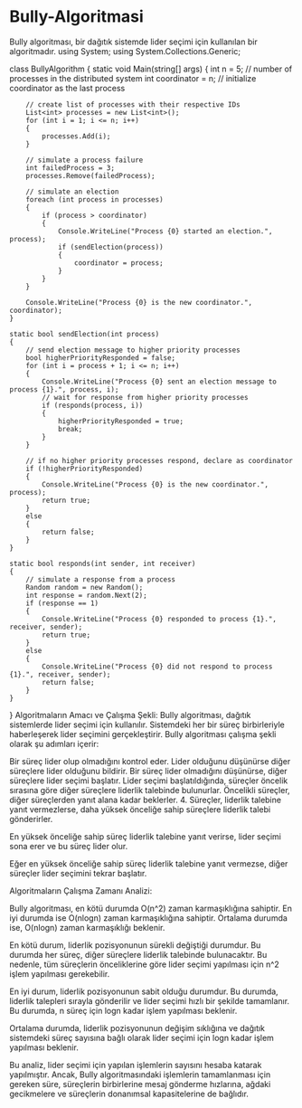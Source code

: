# Bully-Algoritmasi
Bully algoritması, bir dağıtık sistemde lider seçimi için kullanılan bir algoritmadır.
using System;
using System.Collections.Generic;

class BullyAlgorithm
{
    static void Main(string[] args)
    {
        int n = 5; // number of processes in the distributed system
        int coordinator = n; // initialize coordinator as the last process

        // create list of processes with their respective IDs
        List<int> processes = new List<int>();
        for (int i = 1; i <= n; i++)
        {
            processes.Add(i);
        }

        // simulate a process failure
        int failedProcess = 3;
        processes.Remove(failedProcess);

        // simulate an election
        foreach (int process in processes)
        {
            if (process > coordinator)
            {
                Console.WriteLine("Process {0} started an election.", process);
                if (sendElection(process))
                {
                    coordinator = process;
                }
            }
        }

        Console.WriteLine("Process {0} is the new coordinator.", coordinator);
    }

    static bool sendElection(int process)
    {
        // send election message to higher priority processes
        bool higherPriorityResponded = false;
        for (int i = process + 1; i <= n; i++)
        {
            Console.WriteLine("Process {0} sent an election message to process {1}.", process, i);
            // wait for response from higher priority processes
            if (responds(process, i))
            {
                higherPriorityResponded = true;
                break;
            }
        }

        // if no higher priority processes respond, declare as coordinator
        if (!higherPriorityResponded)
        {
            Console.WriteLine("Process {0} is the new coordinator.", process);
            return true;
        }
        else
        {
            return false;
        }
    }

    static bool responds(int sender, int receiver)
    {
        // simulate a response from a process
        Random random = new Random();
        int response = random.Next(2);
        if (response == 1)
        {
            Console.WriteLine("Process {0} responded to process {1}.", receiver, sender);
            return true;
        }
        else
        {
            Console.WriteLine("Process {0} did not respond to process {1}.", receiver, sender);
            return false;
        }
    }
}
Algoritmaların Amacı ve Çalışma Şekli:
Bully algoritması, dağıtık sistemlerde lider seçimi için kullanılır. Sistemdeki her bir süreç birbirleriyle haberleşerek lider seçimini gerçekleştirir. Bully algoritması çalışma şekli olarak şu adımları içerir:

Bir süreç lider olup olmadığını kontrol eder. Lider olduğunu düşünürse diğer süreçlere lider olduğunu bildirir.
Bir süreç lider olmadığını düşünürse, diğer süreçlere lider seçimi başlatır.
Lider seçimi başlatıldığında, süreçler öncelik sırasına göre diğer süreçlere liderlik talebinde bulunurlar. Öncelikli süreçler, diğer süreçlerden yanıt alana kadar beklerler.
4. Süreçler, liderlik talebine yanıt vermezlerse, daha yüksek önceliğe sahip süreçlere liderlik talebi gönderirler.

En yüksek önceliğe sahip süreç liderlik talebine yanıt verirse, lider seçimi sona erer ve bu süreç lider olur.

Eğer en yüksek önceliğe sahip süreç liderlik talebine yanıt vermezse, diğer süreçler lider seçimini tekrar başlatır.

Algoritmaların Çalışma Zamanı Analizi:

Bully algoritması, en kötü durumda O(n^2) zaman karmaşıklığına sahiptir. En iyi durumda ise O(nlogn) zaman karmaşıklığına sahiptir. Ortalama durumda ise, O(nlogn) zaman karmaşıklığı beklenir.

En kötü durum, liderlik pozisyonunun sürekli değiştiği durumdur. Bu durumda her süreç, diğer süreçlere liderlik talebinde bulunacaktır. Bu nedenle, tüm süreçlerin önceliklerine göre lider seçimi yapılması için n^2 işlem yapılması gerekebilir.

En iyi durum, liderlik pozisyonunun sabit olduğu durumdur. Bu durumda, liderlik talepleri sırayla gönderilir ve lider seçimi hızlı bir şekilde tamamlanır. Bu durumda, n süreç için logn kadar işlem yapılması beklenir.

Ortalama durumda, liderlik pozisyonunun değişim sıklığına ve dağıtık sistemdeki süreç sayısına bağlı olarak lider seçimi için logn kadar işlem yapılması beklenir.

Bu analiz, lider seçimi için yapılan işlemlerin sayısını hesaba katarak yapılmıştır. Ancak, Bully algoritmasındaki işlemlerin tamamlanması için gereken süre, süreçlerin birbirlerine mesaj gönderme hızlarına, ağdaki gecikmelere ve süreçlerin donanımsal kapasitelerine de bağlıdır.
